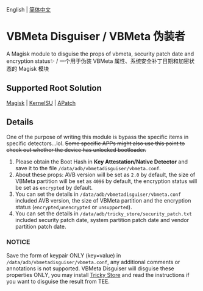 English | [简体中文](README_ZH-SC.md)

# VBMeta Disguiser / VBMeta 伪装者

A Magisk module to disguise the props of vbmeta, security patch date and encryption status✨ / 一个用于伪装 VBMeta 属性、系统安全补丁日期和加密状态的 Magisk 模块

## Supported Root Solution

[Magisk](https://github.com/topjohnwu/Magisk) | [KernelSU](https://github.com/tiann/KernelSU) | [APatch](https://github.com/bmax121/APatch)

## Details

One of the purpose of writing this module is bypass the specific items in specific detectors...lol.
~~Some specific APPs might also use this point to check out whether the device has unlocked bootloader.~~

1. Please obtain the Boot Hash in **Key Attestation/Native Detector** and save it to the file `/data/adb/vbmetadisguiser/vbmeta.conf`.
2. About these props: AVB version will be set as `2.0` by default, the size of VBMeta partition will be set as `4096` by default, the encryption status will be set as `encrypted` by default.
3. You can set the details in `/data/adb/vbmetadisguiser/vbmeta.conf` included AVB version, the size of VBMeta partition and the encryption status (`encrypted`,`unencrypted` or `unsupported`).
4. You can set the details in `/data/adb/tricky_store/security_patch.txt` included security patch date, system partition patch date and vendor partition patch date.

### NOTICE

Save the form of keypair ONLY (key=value) in `/data/adb/vbmetadisguiser/vbmeta.conf`, any additional comments or annotations is not supported.
VBMeta Disguiser will disguise these properties ONLY, you may install [Tricky Store](https://github.com/5ec1cff/TrickyStore) and read the instructions if you want to disguise the result from TEE.
